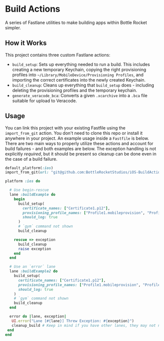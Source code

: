 # Build Actions
A series of Fastlane utilities to make building apps within Bottle Rocket simpler.

## How it Works
This project contains three custom Fastlane actions:

* `build_setup`: Sets up everything needed to run a build. This includes creating a new temporary Keychain, copying the right provisioning profiles into `~/Library/MobileDevice/Provisioning Profiles`, and importing the correct certificates into the newly created Keychain.
* `build_cleanup`: Cleans up everything that `build_setup` does - including deleting the provisioning profiles and the temporary keychain.
* `generate_veracode_bca`: Converts a given `.xcarchive` into a `.bca` file suitable for upload to Veracode.

## Usage
You can link this project with your existing Fastfile using the `import_from_git` action. You don't need to clone this repo or install it anywhere in your project. An example usage inside a `Fastfile` is below. There are two main ways to properly utilize these actions and account for build failures - and both examples are below. The exception handling is not explicitly *required*, but it should be present so cleanup can be done even in the case of a build failure.

```ruby
default_platform(:ios)
import_from_git(url: "git@github.com:BottleRocketStudios/iOS-BuildActions.git")

platform :ios do

  # Use begin-rescue
  lane :buildExample do
    begin
      build_setup(
        certificate_names: ["Certificate1.p12"],
        provisioning_profile_names: ["Profile1.mobileprovision", "Profile2.mobileprovision"],
        should_log: true
      )
      # `gym` command not shown
      build_cleanup

    rescue => exception
      build_cleanup
      raise exception
    end    
  end

  # Use an `error` lane
  lane :buildExample2 do
    build_setup(
      certificate_names: ["Certificate1.p12"],
      provisioning_profile_names: ["Profile1.mobileprovision", "Profile2.mobileprovision"],
      should_log: true
    )
    # `gym` command not shown
    build_cleanup
  end

  error do |lane, exception|
   UI.error("Lane [#{lane}] Threw Exception: #{exception}")
   cleanup_build # Keep in mind if you have other lanes, they may not need cleanup!
 end
end
```
